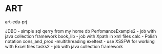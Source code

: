 # ART
art-edu-prj

JDBC - simple sql qerry from my home db
PerfomanceExample2 - job with java collection framework 
book_lib - job with Xpath in xml files
calc - Polish notation
cons_and_prod -multithreading
exeltest - use XSSFW for working with Excel files 
tasks2 - job with java collection framework 
